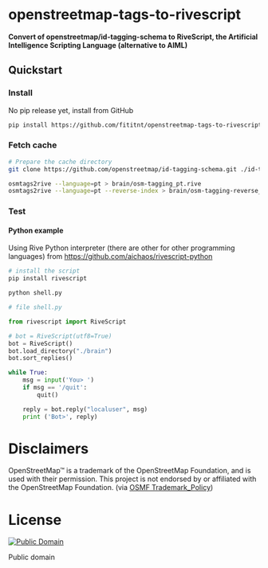 # openstreetmap-tags-to-rivescript
**Convert of openstreetmap/id-tagging-schema to RiveScript, the Artificial Intelligence Scripting Language (alternative to AIML)**

## Quickstart

### Install

No pip release yet, install from GitHub

```bash
pip install https://github.com/fititnt/openstreetmap-tags-to-rivescript/archive/main.zip
```

### Fetch cache

```bash
# Prepare the cache directory
git clone https://github.com/openstreetmap/id-tagging-schema.git ./id-tagging-schema

osmtags2rive --language=pt > brain/osm-tagging_pt.rive
osmtags2rive --language=pt --reverse-index > brain/osm-tagging-reverse_pt.rive
```

<!--
To regenerate again example

osmtags2rive --language=pt > example/brain/osm-tagging_pt.rive
osmtags2rive --language=pt --reverse-index > example/brain/osm-tagging-reverse_pt.rive
-->


### Test

#### Python example
Using Rive Python interpreter (there are other for other programming languages)
from https://github.com/aichaos/rivescript-python

```bash
# install the script
pip install rivescript

python shell.py
```

```python
# file shell.py

from rivescript import RiveScript

# bot = RiveScript(utf8=True)
bot = RiveScript()
bot.load_directory("./brain")
bot.sort_replies()

while True:
    msg = input('You> ')
    if msg == '/quit':
        quit()

    reply = bot.reply("localuser", msg)
    print ('Bot>', reply)
```


# Disclaimers
<!--
TODO see https://wiki.osmfoundation.org/wiki/Trademark_Policy
-->

OpenStreetMap™ is a trademark of the OpenStreetMap Foundation, and is used with their permission.
This project is not endorsed by or affiliated with the OpenStreetMap Foundation. (via [OSMF Trademark_Policy](https://wiki.osmfoundation.org/wiki/Trademark_Policy))

# License


[![Public Domain](https://i.creativecommons.org/p/zero/1.0/88x31.png)](LICENSE)

Public domain